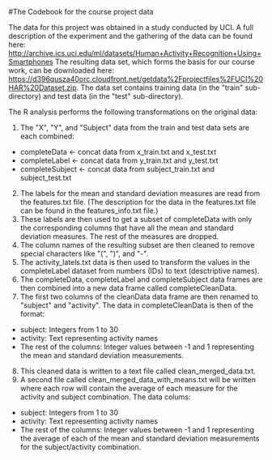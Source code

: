 #The Codebook for the course project data

The data for this project was obtained in a study conducted by UCI.  A full description of the experiment and the gathering of the data can be found here:  http://archive.ics.uci.edu/ml/datasets/Human+Activity+Recognition+Using+Smartphones
The resulting data set, which forms the basis for our course work, can be downloaded here:  https://d396qusza40orc.cloudfront.net/getdata%2Fprojectfiles%2FUCI%20HAR%20Dataset.zip.
The data set contains training data (in the "train" sub-directory) and test data (in the "test" sub-directory).

The R analysis performs the following transformations on the original data:

1. The "X", "Y", and "Subject" data from the train and test data sets are each combined:
  * completeData <- concat data from x_train.txt and x_test.txt
  * completeLabel <- concat data from y_train.txt and y_test.txt
  * completeSubject <- concat data from subject_train.txt and subject_test.txt
2. The labels for the mean and standard deviation measures are read from the features.txt file. (The description for the data in the features.txt file can be found in the features_info.txt file.)
3. These labels are then used to get a subset of completeData with only the corresponding columns that have all the mean and standard deviation measures. The rest of the measures are dropped.
4. The column names of the resulting subset are then cleaned to remove special characters like "(", ")", and "-".
5. The activity_latels.txt data is then used to transform the values in the completeLabel dataset from numbers (IDs) to text (desctriptive names).
6. The completeData, completeLabel and completeSubject data frames are then combined into a new data frame called  completeCleanData. 
7. The first two columns of the cleanData data frame are then renamed to "subject" and "activity".  The data in completeCleanData is then of the format:
  * subject:  Integers from 1 to 30
  * activity:  Text representing activity names
  * The rest of the columns: Integer values between -1 and 1 representing the mean and standard deviation measurements.
8. This cleaned data is written to a text file called clean_merged_data.txt.
9. A second file called clean_merged_data_with_means.txt will be written where each row will contain the average of each measure for the activity and subject combination. The data colums:
  * subject:  Integers from 1 to 30
  * activity:  Text representing activity names
  * The rest of the columns: Integer values between -1 and 1 representing the average of each of the mean and standard deviation measurements for the subject/activity combination.
